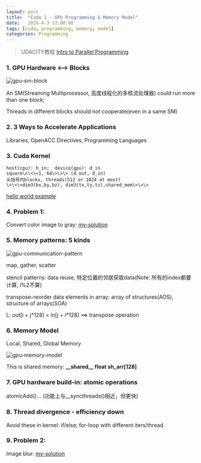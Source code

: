 ```yaml
---
layout: post
title:  "Cuda 1 - GPU Programming & Memory Model"
date:   2016-4-3 17:00:00
tags: [cuda, programming, memory, model]
categories: Programming
---
```


> UDACITY教程 [Intro to Parallel Programming][link] 

[link]: https://www.udacity.com/wiki/cs344

### 1. GPU Hardware <--> Blocks
![gpu-sm-block](http://7xno5y.com1.z0.glb.clouddn.com/gpu-sm-block.png)

An SM(Streaming Multiprocessor, 高度线程化的多核流处理器) could run more than one block;

Threads in different blocks should not cooperate(even in a same SM)

### 2. 3 Ways to Accelerate Applications
Libraries, OpenACC Directives, Programming Languages

### 3. Cuda Kernel

```
host(cpu): h_in;  device(gpu): d_in
square\<\<\<1, 64\>\>\> (d_out, d_in)
尖括号内blocks, threads(512 or 1024 at most)
\<\<\<dim3(bx,by,bz), dim3(tx,ty,tz),shared_mem\>\>\>
```

[hello world example](https://github.com/wykvictor/cs344-udacity/blob/master/Lesson%20Code%20Snippets/Lesson%202%20Code%20Snippets/hello.cu)

### 4. Problem 1:
Convert color image to gray:
[my-solution](https://github.com/wykvictor/cs344-udacity/commit/c9205c5515dcb37426086742ef52adca093d7228)

### 5. Memory patterns: 5 kinds
![gpu-communication-pattern](http://7xno5y.com1.z0.glb.clouddn.com/gpu-communication-pattern.png)

map, gather, scatter

stencil patterns: data reuse, 特定位置的邻居获取data(Note: 所有的index都要计算, i%2不算)

transpose-reorder data elements in array: array of structures(AOS), structure of arrays(SOA)

L: out[i + j\*128] = in[j + i\*128] ==> transpose operation

### 6. Memory Model
Local, Shared, Global Memory

![gpu-memory-model](http://7xno5y.com1.z0.glb.clouddn.com/gpu-memory-model.png)

This is shared memory: **\_\_shared\_\_ float sh_arr[128]**

### 7. GPU hardware build-in: atomic operations
atomicAdd()... (功能上与\_\_syncthreads()相近，但更快)

### 8. Thread divergence - efficiency down
Avoid these in kernel: if/else; for-loop with different iters/thread

### 9. Problem 2:
Image blur:
[my-solution](https://github.com/wykvictor/cs344-udacity/blob/master/Problem%20Sets/Problem%20Set%202/student_func.cu)
